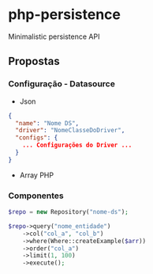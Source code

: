 # php-persistence
Minimalistic persistence API

## Propostas

### Configuração - Datasource

- Json
```json
{
  "name": "Nome DS",
  "driver": "NomeClasseDoDriver",
  "configs": {
    ... Configurações do Driver ...
  }
}
```

- Array PHP

### Componentes

```php
$repo = new Repository("nome-ds");

$repo->query("nome_entidade")
    ->col("col_a", "col_b")
    ->where(Where::createExample($arr))
    ->order("col_a")
    ->limit(1, 100)
    ->execute();
```